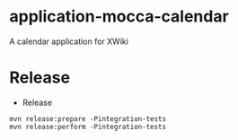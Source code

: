 application-mocca-calendar
===============================

A calendar application for XWiki

# Release

* Release

```
mvn release:prepare -Pintegration-tests
mvn release:perform -Pintegration-tests
```